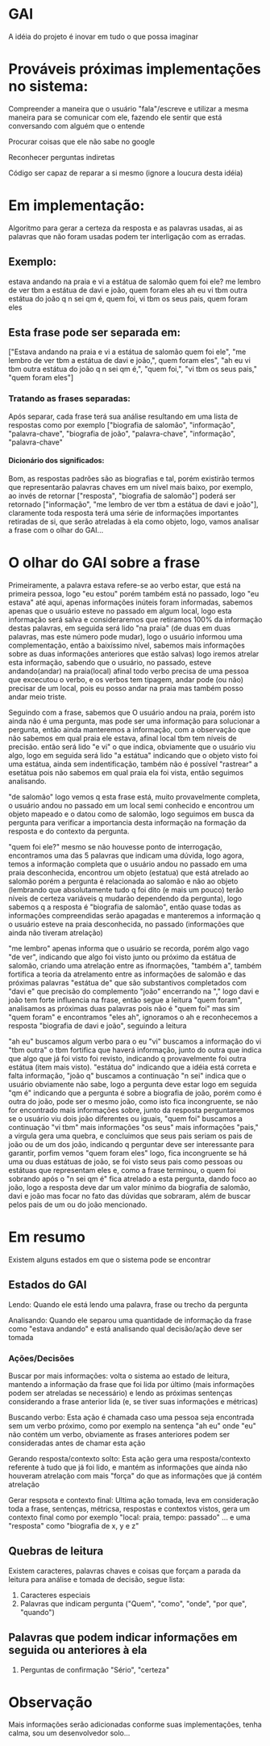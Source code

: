 # GAI
A idéia do projeto é inovar em tudo o que possa imaginar

<h1>Prováveis próximas implementações no sistema:</h1>
<p>Compreender a maneira que o usuário "fala"/escreve e utilizar a mesma maneira para se comunicar com ele, fazendo ele sentir que está conversando com alguém que o entende</p>
<p>Procurar coisas que ele não sabe no google</p>
<p>Reconhecer perguntas indiretas</p>
<p>Código ser capaz de reparar a si mesmo (ignore a loucura desta idéia)</p>

<h1>Em implementação:</h1>

Algoritmo para gerar a certeza da resposta e as palavras usadas, ai as palavras que não foram usadas podem ter interligação com as erradas.
<h2>Exemplo:</h2>
<p>estava andando na praia e vi a estátua de salomão quem foi ele? me lembro de ver tbm a estátua de davi e joão, quem foram eles ah eu vi tbm outra estátua do joão q n sei qm é, quem foi, vi tbm os seus pais, quem foram eles</p>
<h2>Esta frase pode ser separada em:</h2>
<p>["Estava andando na praia e vi a estátua de salomão quem foi ele", "me lembro de ver tbm a estátua de davi e joão,", quem foram eles", "ah eu vi tbm outra estátua do joão q n sei qm é,", "quem foi,", "vi tbm os seus pais," "quem foram eles"]</p>
<h3>Tratando as frases separadas:</h3>
<p>Após separar, cada frase terá sua análise resultando em uma lista de respostas como por exemplo ["biografia de salomão", "informação", "palavra-chave", "biografia de joão", "palavra-chave", "informação", "palavra-chave"</p>
<h4>Dicionário dos significados:</h4>
<p>Bom, as respostas padrões são as biografias e tal, porém existirão termos que representarão palavras chaves em um nível mais baixo, por exemplo, ao invés de retornar ["resposta", "biografia de salomão"] poderá ser retornado ["informação", "me lembro de ver tbm a estátua de davi e joão"], claramente toda resposta terá uma série de informações importantes retiradas de si, que serão atreladas à ela como objeto, logo, vamos analisar a frase com o olhar do GAI...</p>
<h1>O olhar do GAI sobre a frase</h1>
<p>Primeiramente, a palavra estava refere-se ao verbo estar, que está na primeira pessoa, logo "eu estou" porém também está no passado, logo "eu estava" até aqui, apenas informações inúteis foram informadas, sabemos apenas que o usuário esteve no passado em algum local, logo esta informação será salva e consideraremos que retiramos 100% da informação destas palavras, em seguida será lido "na praia" (de duas em duas palavras, mas este número pode mudar), logo o usuário informou uma complementação, então a baixíssimo nível, sabemos mais informações sobre as duas informações anteriores que estão salvas) logo iremos atrelar esta informação, sabendo que o usuário, no passado, esteve andando(andar) na praia(local) afinal todo verbo precisa de uma pessoa que excecutou o verbo, e os verbos tem tipagem, andar pode (ou não) precisar de um local, pois eu posso andar na praia mas também posso andar meio triste.</p>
<p>Seguindo com a frase, sabemos que O usuário andou na praia, porém isto ainda não é uma pergunta, mas pode ser uma informação para solucionar a pergunta, então ainda manteremos a informação, com a observação que não sabemos em qual praia ele estava, afinal local tbm tem níveis de precisão. então será lido "e vi" o que indica, obviamente que o usuário viu algo, logo em seguida será lido "a estátua" indicando que o objeto visto foi uma estátua, ainda sem indentificação, também não é possível "rastrear" a esetátua pois não sabemos em qual praia ela foi vista, então seguimos analisando.</p>
<p>"de salomão" logo vemos q esta frase está, muito provavelmente completa, o usuário andou no passado em um local semi conhecido e encontrou um objeto mapeado e o datou como de salomão, logo seguimos em busca da pergunta para verificar a importancia desta informação na formação da resposta e do contexto da pergunta.</p>
<p>"quem foi ele?" mesmo se não houvesse ponto de interrogação, encontramos uma das 5 palavras que indicam uma dúvida, logo agora, temos a informação completa que o usuário andou no passado em uma praia desconhecida, encontrou um objeto (estatua) que está atrelado ao salomão porém a pergunta é relacionada ao salomão e não ao objeto (lembrando que absolutamente tudo q foi dito (e mais um pouco) terão níveis de certeza variáveis q mudarão dependendo da pergunta), logo sabemos q a resposta é "biografia de salomão", então quase todas as informações compreendidas serão apagadas e manteremos a informação q o usuário esteve na praia desconhecida, no passado (informações que ainda não tiveram atrelação)</p>
<p>"me lembro" apenas informa que o usuário se recorda, porém algo vago "de ver", indicando que algo foi visto junto ou próximo da estátua de salomão, criando uma atrelação entre as ifnormações, "também a", também fortifica a teoria da atrelamento entre as informações de salomão e das próximas palavras "estátua de" que são substantivos completados com "davi e" que precisão do complemento "joão" encerrando na "," logo davi e joão tem forte influencia na frase, então segue a leitura "quem foram", analisamos as próximas duas palavras pois não é "quem foi" mas sim "quem foram" e encontramos "eles ah", ignoramos o ah e reconhecemos a resposta "biografia de davi e joão", seguindo a leitura</p>
<p>"ah eu" buscamos algum verbo para o eu "vi" buscamos a informação do vi "tbm outra" o tbm fortifica que haverá informação, junto do outra que indica que algo que já foi visto foi revisto, indicando q provavelmente foi outra estátua (item mais visto). "estátua do" indicando que a idéia está correta e falta informação, "joão q" buscamos a continuação "n sei" indica que o usuário obviamente não sabe, logo a pergunta deve estar logo em seguida "qm é" indicando que a pergunta é sobre a biografia de joão, porém como é outra do joão, pode ser o mesmo joão, como isto fica incongruente, se não for encontrado mais informações sobre, junto da resposta perguntaremos se o usuário viu dois joão diferentes ou iguais, "quem foi" buscamos a continuação "vi tbm" mais informações "os seus" mais informações "pais," a virgula gera uma quebra, e concluimos que seus pais seriam os pais de joão ou de um dos joão, indicando q perguntar deve ser interessante para garantir, porfim vemos "quem foram eles" logo, fica incongruente se há uma ou duas estátuas de joão, se foi visto seus pais como pessoas ou estátuas que representam eles e, como a frase terminou, o quem foi sobrando após o "n sei qm é" fica atrelado a esta pergunta, dando foco ao joão, logo a resposta deve dar um valor mínimo da biografia de salomão, davi e joão mas focar no fato das dúvidas que sobraram, além de buscar pelos pais de um ou do joão mencionado.</p>
<h1>Em resumo</h1>
<p>Existem alguns estados em que o sistema pode se encontrar</p>
<h2>Estados do GAI</h2>
<p>Lendo: Quando ele está lendo uma palavra, frase ou trecho da pergunta</p>
<p>Analisando: Quando ele separou uma quantidade de informação da frase como "estava andando" e está analisando qual decisão/ação deve ser tomada</p>
<h3>Ações/Decisões</h3>
<p>Buscar por mais informações: volta o sistema ao estado de leitura, mantendo a informação da frase que foi lida por último (mais informações podem ser atreladas se necessário) e lendo as próximas sentenças considerando a frase anterior lida (e, se tiver suas informações e métricas)</p>
<p>Buscando verbo: Esta ação é chamada caso uma pessoa seja encontrada sem um verbo próximo, como por exemplo na sentença "ah eu" onde "eu" não contém um verbo, obviamente as frases anteriores podem ser consideradas antes de chamar esta ação</p>
<p>Gerando resposta/contexto solto: Esta ação gera uma resposta/contexto referente à tudo que já foi lido, e mantém as informações que ainda não houveram atrelação com mais "força" do que as informações que já contém atrelação</p>
<p>Gerar respsota e contexto final: Ultima ação tomada, leva em consideração toda a frase, sentenças, métricsa, respostas e contextos vistos, gera um contexto final como por exemplo "local: praia, tempo: passado" ... e uma "resposta" como "biografia de x, y e z"</p>
<h2>Quebras de leitura</h2>
<p>Existem caracteres, palavras chaves e coisas que forçam a parada da leitura para análise e tomada de decisão, segue lista:</p>
<ol>
  <li>Caracteres especiais</li>
  <li>Palavras que indicam pergunta ("Quem", "como", "onde", "por que", "quando")</li>
</ol>
<h2>Palavras que podem indicar informações em seguida ou anteriores à ela</h2>
<ol>
  <li>Perguntas de confirmação "Sério", "certeza"</li>
</ol>
<h1>Observação</h1>
<p>Mais informações serão adicionadas conforme suas implementações, tenha calma, sou um desenvolvedor solo...</p>
